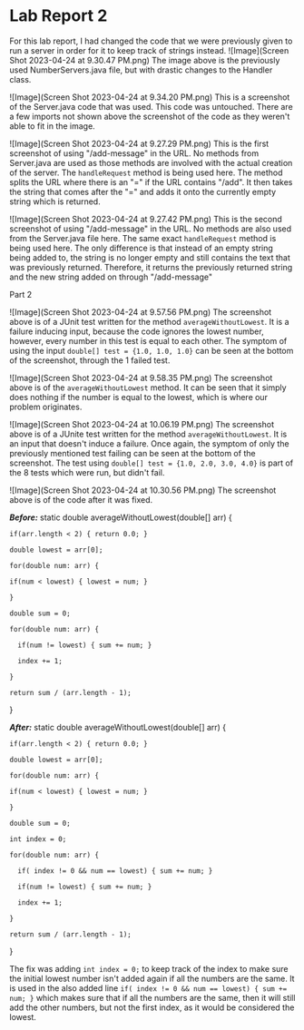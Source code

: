 # Lab Report 2

For this lab report, I had changed the code that we were previously given to run a server in order for it to keep track of strings instead.
![Image](Screen Shot 2023-04-24 at 9.30.47 PM.png)
The image above is the previously used NumberServers.java file, but with drastic changes to the Handler class.

![Image](Screen Shot 2023-04-24 at 9.34.20 PM.png)
This is a screenshot of the Server.java code that was used. This code was untouched. There are a few imports not shown above the screenshot of the code as they weren't able to fit in the image.

![Image](Screen Shot 2023-04-24 at 9.27.29 PM.png)
This is the first screenshot of using "/add-message" in the URL. No methods from Server.java are used as those methods are involved with the actual creation of the server. The ```handleRequest``` method is being used here. The method splits the URL where there is an "=" if the URL contains "/add". It then takes the string that comes after the "=" and adds it onto the currently empty string which is returned. 

![Image](Screen Shot 2023-04-24 at 9.27.42 PM.png)
This is the second screenshot of using "/add-message" in the URL. No methods are also used from the Server.java file here. The same exact ```handleRequest``` method is being used here. The only difference is that instead of an empty string being added to, the string is no longer empty and still contains the text that was previously returned. Therefore, it returns the previously returned string and the new string added on through "/add-message"

Part 2

![Image](Screen Shot 2023-04-24 at 9.57.56 PM.png)
The screenshot above is of a JUnit test written for the method ```averageWithoutLowest```. It is a failure inducing input, because the code ignores the lowest number, however, every number in this test is equal to each other. The symptom of using the input ```double[] test = {1.0, 1.0, 1.0}``` can be seen at the bottom of the screenshot, through the 1 failed test. 

![Image](Screen Shot 2023-04-24 at 9.58.35 PM.png)
The screenshot above is of the ```averageWithoutLowest``` method. It can be seen that it simply does nothing if the number is equal to the lowest, which is where our problem originates.

![Image](Screen Shot 2023-04-24 at 10.06.19 PM.png)
The screenshot above is of a JUnite test written for the method ```averageWithoutLowest```. It is an input that doesn't induce a failure. Once again, the symptom of only the previously mentioned test failing can be seen at the bottom of the screenshot. The test using ```double[] test = {1.0, 2.0, 3.0, 4.0}``` is part of the 8 tests which were run, but didn't fail. 

![Image](Screen Shot 2023-04-24 at 10.30.56 PM.png)
The screenshot above is of the code after it was fixed.

***Before:***
  static double averageWithoutLowest(double[] arr) {

    if(arr.length < 2) { return 0.0; }
      
    double lowest = arr[0];
      
    for(double num: arr) {
      
    if(num < lowest) { lowest = num; }
   
    }
    
    double sum = 0;
    
    for(double num: arr) {
    
      if(num != lowest) { sum += num; }
      
      index += 1;
    
    }
    
    return sum / (arr.length - 1);
  
  }

***After:***
  static double averageWithoutLowest(double[] arr) {

    if(arr.length < 2) { return 0.0; }
      
    double lowest = arr[0];
      
    for(double num: arr) {
      
    if(num < lowest) { lowest = num; }
   
    }
    
    double sum = 0;
    
    int index = 0;
    
    for(double num: arr) {
      
      if( index != 0 && num == lowest) { sum += num; }
      
      if(num != lowest) { sum += num; }
      
      index += 1;
    
    }
    
    return sum / (arr.length - 1);
  
  }
  
The fix was adding ```int index = 0;``` to keep track of the index to make sure the initial lowest number isn't added again if all the numbers are the same. It is used in the also added line ```if( index != 0 && num == lowest) { sum += num; }``` which makes sure that if all the numbers are the same, then it will still add the other numbers, but not the first index, as it would be considered the lowest. 
